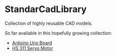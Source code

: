 StandarCadLibrary
=================

Collection of highly reusable CAD models.

So far available in this hopefully growing collection:

* [Arduino Uno Board][1]
* [HS 311 Servo Motor][2]


[1]:http://arduino.cc/en/Main/arduinoBoardUno
[2]:http://www.servodatabase.com/servo/hitec/hs-311


